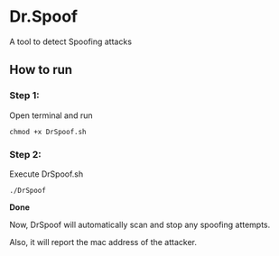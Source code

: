 # Dr.Spoof
A tool to detect Spoofing attacks 
## How to run
### Step 1:
Open terminal and run

```
chmod +x DrSpoof.sh
```
### Step 2:
Execute DrSpoof.sh
```
./DrSpoof
```
**Done**

Now, DrSpoof will automatically scan and stop any spoofing attempts.

Also, it will report the mac address of the attacker.

